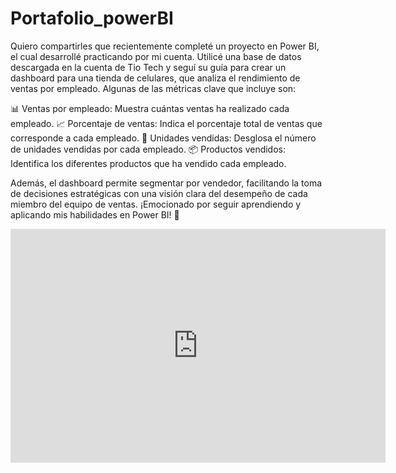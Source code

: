 # Portafolio_powerBI
Quiero compartirles que recientemente completé un proyecto en Power BI, el cual desarrollé practicando por mi cuenta. Utilicé una base de datos descargada en la cuenta de Tio Tech y seguí su guía para crear un dashboard para una tienda de celulares, que analiza el rendimiento de ventas por empleado. Algunas de las métricas clave que incluye son:

📊 Ventas por empleado: Muestra cuántas ventas ha realizado cada empleado.
📈 Porcentaje de ventas: Indica el porcentaje total de ventas que corresponde a cada empleado.
🔢 Unidades vendidas: Desglosa el número de unidades vendidas por cada empleado.
📦 Productos vendidos: Identifica los diferentes productos que ha vendido cada empleado.

Además, el dashboard permite segmentar por vendedor, facilitando la toma de decisiones estratégicas con una visión clara del desempeño de cada miembro del equipo de ventas. ¡Emocionado por seguir aprendiendo y aplicando mis habilidades en Power BI! 🚀
<iframe title="Primer proyecto" width="600" height="373.5" src="https://app.powerbi.com/view?r=eyJrIjoiYWFkYjBhOWYtZjRjMy00ZTdiLWExMWItOTM5N2Q5OWZhNTIyIiwidCI6IjBmNzg1NDlkLTNlZWMtNDNhZi1iNTZhLTZmN2IwNDJkNmM5YSIsImMiOjR9" frameborder="0" allowFullScreen="true"></iframe>
